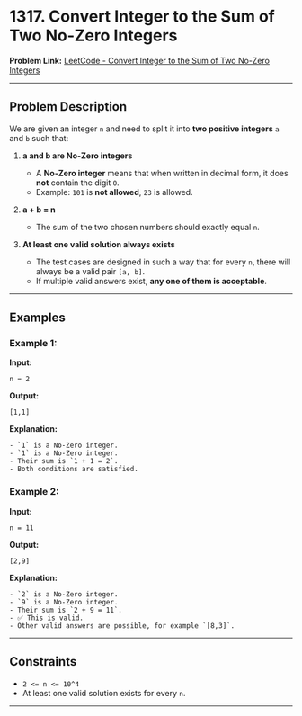 # 1317. Convert Integer to the Sum of Two No-Zero Integers

**Problem Link:** [LeetCode - Convert Integer to the Sum of Two No-Zero Integers](https://leetcode.com/problems/convert-integer-to-the-sum-of-two-no-zero-integers/)

---

## Problem Description

We are given an integer `n` and need to split it into **two positive integers** `a` and `b` such that:

1. **a and b are No-Zero integers**
    - A **No-Zero integer** means that when written in decimal form, it does **not** contain the digit `0`.
    - Example: `101` is **not allowed**, `23` is allowed.

2. **a + b = n**
    - The sum of the two chosen numbers should exactly equal `n`.

3. **At least one valid solution always exists**
    - The test cases are designed in such a way that for every `n`, there will always be a valid pair `[a, b]`.
    - If multiple valid answers exist, **any one of them is acceptable**.

---

## Examples

### Example 1:
**Input:**
```text
n = 2
```

**Output:**
```text
[1,1]
```

**Explanation:**
```text
- `1` is a No-Zero integer.  
- `1` is a No-Zero integer.  
- Their sum is `1 + 1 = 2`.  
- Both conditions are satisfied.
```

### Example 2:
**Input:**
```text
n = 11
```

**Output:**
```text
[2,9]
```

**Explanation:**
```text
- `2` is a No-Zero integer.  
- `9` is a No-Zero integer.  
- Their sum is `2 + 9 = 11`.  
- ✅ This is valid.  
- Other valid answers are possible, for example `[8,3]`.  
```

---

## Constraints
- `2 <= n <= 10^4`
- At least one valid solution exists for every `n`.

---